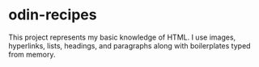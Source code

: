 # odin-recipes
This project represents my basic knowledge of HTML. I use images, hyperlinks,
lists, headings, and paragraphs along with boilerplates typed from memory.